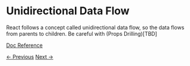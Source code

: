 # Unidirectional Data Flow

React follows a concept called unidirectional data flow, so the data flows from parents to children. Be careful with (Props Drilling)[TBD]

[Doc Reference](https://react.dev/learn/you-might-not-need-an-effect#passing-data-to-the-parent)

[<- Previous](4-JSX.md) [Next ->](6-States-And-Props.md)
    